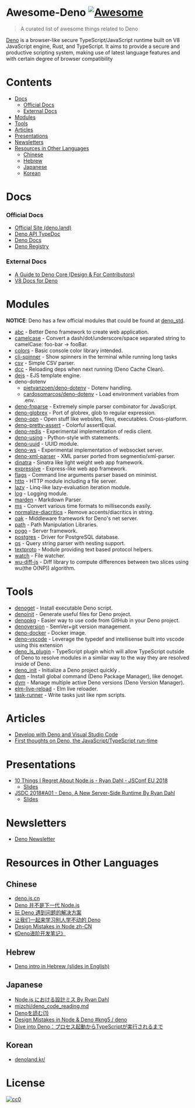 # Awesome-Deno [![Awesome](https://cdn.rawgit.com/sindresorhus/awesome/d7305f38d29fed78fa85652e3a63e154dd8e8829/media/badge.svg)](https://github.com/sindresorhus/awesome)

> A curated list of awesome things related to Deno

[Deno](https://github.com/denoland/deno) is a browser-like secure TypeScript/JavaScript runtime built on V8 JavaScript engine, Rust, and TypeScript. It aims to provide a secure and productive scripting system, making use of latest language features and with certain degree of browser compatibility

# Contents

- [Docs](#docs)
    - [Official Docs](#official-docs)
    - [External Docs](#external-docs)
- [Modules](#modules)
- [Tools](#tools)
- [Articles](#articles)
- [Presentations](#presentations)
- [Newsletters](#newsletters)
- [Resources in Other Languages](#resources-in-other-languages)
  - [Chinese](#chinese)
  - [Hebrew](#hebrew)
  - [Japanese](#japanese)
  - [Korean](#korean)

# Docs

### Official Docs

- [Official Site (deno.land)](https://deno.land)
- [Deno API TypeDoc](https://deno.land/typedoc/)
- [Deno Docs](https://github.com/denoland/deno/blob/master/Docs.md)
- [Deno Registry](https://deno.land/x/)

### External Docs

- [A Guide to Deno Core (Design & For Contributors)](https://denolib.gitbook.io/guide)
- [V8 Docs for Deno](https://denolib.github.io/v8-docs/)

# Modules

__NOTICE__: Deno has a few official modules that could be found at [deno_std](https://github.com/denoland/deno_std).

- [abc](https://github.com/zhmushan/abc) - Better Deno framework to create web application.
- [camelcase](https://github.com/denolib/camelcase) - Convert a dash/dot/underscore/space separated string to camelCase: foo-bar → fooBar.
- [colors](https://github.com/denoland/deno_std/tree/master/colors) - Basic console color library intended.
- [cli-spinner](https://github.com/ameerthehacker/cli-spinners) - Show spinners in the terminal while running long tasks
- [csv](https://github.com/hashrock/deno-fnparse/blob/master/parsers/csv.ts) - Simple CSV parser.
- [dcc](https://github.com/BoltDoggy/deno#dcc) - Reloading deps when next running (Deno Cache Clean).
- [dejs](https://github.com/syumai/dejs) - EJS template engine.
- deno-dotenv
    - [pietvanzoen/deno-dotenv](https://github.com/pietvanzoen/deno-dotenv) - Dotenv handling.
    - [cardosomarcos/deno-dotenv](https://github.com/cardosomarcos/deno-dotenv) - Load environment variables from .env.
- [deno-fnparse](https://github.com/hashrock/deno-fnparse) - Extremely simple parser combinator for JavaScript.
- [deno-globrex](https://github.com/hayd/deno-globrex) - Port of globrex, glob to regular expression.
- [deno-opn](https://github.com/hashrock/deno-opn) - Open stuff like websites, files, executables. Cross-platform.
- [deno-pretty-assert](https://github.com/bokuweb/deno-pretty-assert) - Colorful assertEqual.
- [deno-redis](https://github.com/keroxp/deno-redis) - Experimental implementation of redis client.
- [deno-using](https://github.com/hayd/deno-using) - Python-style with statements.
- [deno-uuid](https://github.com/lucascaro/deno-uuid) - UUID module.
- [deno-ws](https://github.com/keroxp/deno-ws) - Experimental implementation of websocket server.
- [deno-xml-parser](https://github.com/nekobato/deno-xml-parser) - XML parser ported from segmentio/xml-parser.
- [dinatra](https://github.com/syumai/dinatra) - Sinatra like light weight web app framework.
- [expressive](https://github.com/jinjor/deno-playground/tree/master/expressive) - Express-like web app framework.
- [flags](https://github.com/denoland/deno_std/tree/master/flags) - Command line arguments parser based on minimist.
- [http](https://github.com/denoland/deno_std/tree/master/http) - HTTP module including a file server.
- [lazy](https://github.com/luvies/lazy) - Linq-like lazy-evaluation iteration module.
- [log](https://github.com/denoland/deno_std/tree/master/log) - Logging module.
- [marden](https://github.com/muhibbudins/marden) - Markdown Parser.
- [ms](https://github.com/denolib/ms) - Convert various time formats to milliseconds easily.
- [normalize-diacritics](https://github.com/motss/normalize-diacritics/tree/deno) - Remove accents/diacritics in string.
- [oak](https://github.com/oakserver/oak) - Middleware framework for Deno's net server.
- [path](https://github.com/denoland/deno_std/tree/master/fs/path) - Path Manipulation Libraries.
- [pogo](https://github.com/sholladay/pogo) - Server framework.
- [postgres](https://github.com/bartlomieju/deno-postgres) - Driver for PostgreSQL database.
- [qs](https://github.com/denolib/qs) - Query string parser with nesting support.
- [textproto](https://github.com/denoland/deno_std/tree/master/textproto) - Module providing text based protocol helpers.
- [watch](https://github.com/jinjor/deno-watch) - File watcher.
- [wu-diff-js](https://github.com/bokuweb/wu-diff-js) - Diff library to compute differences between two slices using wu(the O(NP)) algorithm.

# Tools

- [denoget](https://github.com/syumai/denoget) - Install executable Deno script.
- [denoinit](https://github.com/syumai/deno-libs/tree/master/denoinit) - Generate useful files for Deno project.
- [denopkg](https://github.com/denopkg/denopkg.com) - Easier way to use code from GitHub in your Deno project.
- [denoversion](https://github.com/lucascaro/denoversion) - SemVer+git version management.
- [deno-docker](https://github.com/maxmcd/deno-docker) - Docker image.
- [deno-vscode](https://github.com/ameerthehacker/deno-vscode) - Leverage the typedef and intellisense built into vscode using this extension
- [deno_ls_plugin](https://www.npmjs.com/package/deno_ls_plugin) - TypeScript plugin which will allow TypeScript outside of Deno to resolve modules in a similar way to the way they are resolved inside of Deno.
- [deno_init](https://github.com/zhmushan/deno_init) - Initialize a Deno project quickly .
- [dpm](https://github.com/BoltDoggy/deno#dpm) - Install global command (Deno Package Manager), like denoget.
- [dvm](https://github.com/justjavac/dvm) - Manage multiple active Deno versions (Deno Version Manager).
- [elm-live-reload](https://github.com/jinjor/deno-playground/tree/master/elm-live-reload) - Elm live reloader.
- [task-runner](https://github.com/jinjor/deno-playground/tree/master/task-runner) - Write tasks just like npm scripts.

# Articles

- [Develop with Deno and Visual Studio Code](https://medium.com/@kitsonk/develop-with-deno-and-visual-studio-code-225ce7c5b1ba)
- [First thoughts on Deno, the JavaScript/TypeScript run-time](https://43081j.com/2019/01/first-look-at-deno)

# Presentations

- [10 Things I Regret About Node.js - Ryan Dahl - JSConf EU 2018](https://www.youtube.com/watch?v=M3BM9TB-8yA)
    - [Slides](https://tinyclouds.org/jsconf2018.pdf)
- [JSDC 2018#A01 - Deno, A New Server-Side Runtime By Ryan Dahl](https://www.youtube.com/watch?v=FlTG0UXRAkE)
    - [Slides](https://tinyclouds.org/deno_jsdc.pptx)
    
# Newsletters

- [Deno Newsletter](https://deno.news)

# Resources in Other Languages

## Chinese

- [deno.js.cn](https://deno.js.cn/)
- [Deno 并不是下一代 Node.js](https://juejin.im/post/5b14a390e51d4506c1300bbc)
- [玩 Deno 遇到问题的解决方案](https://juejin.im/post/5b1245b3f265da6e4c6cf249)
- [让我们一起来学习别人学不动的 Deno](https://segmentfault.com/a/1190000015151287)
- [Design Mistakes in Node zh-CN](https://zhuanlan.zhihu.com/p/37637923)
- [《Deno进阶开发笔记》](https://github.com/chenshenhai/deno_note/)

## Hebrew

- [Deno intro in Hebrew (slides in English)](https://www.youtube.com/watch?v=9tJ_LkI6_qw)

## Japanese

- [Node.js における設計ミス By Ryan Dahl](https://yosuke-furukawa.hatenablog.com/entry/2018/06/07/080335)
- [mizchi/deno_code_reading.md](https://gist.github.com/mizchi/31e5628751330b624a0e8ada9e739b1e)
- [Denoを読む(1)](https://blog.bokuweb.me/entry/2019/01/11/102706)
- [Design Mistakes in Node & Deno #kng5 / deno](https://speakerdeck.com/masashi/deno)
- [Dive into Deno：プロセス起動からTypeScriptが実行されるまで](https://blog.leko.jp/post/code-reading-of-deno-boot-process/)

## Korean

- [denoland.kr/](https://denoland.kr/)

# License

[![cc0](https://camo.githubusercontent.com/60561947585c982aee67ed3e3b25388184cc0aa3/687474703a2f2f6d6972726f72732e6372656174697665636f6d6d6f6e732e6f72672f70726573736b69742f627574746f6e732f38387833312f7376672f63632d7a65726f2e737667)](https://creativecommons.org/publicdomain/zero/1.0/)
